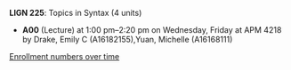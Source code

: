 **LIGN 225**: Topics in Syntax (4 units)

- **A00** (Lecture) at 1:00 pm–2:20 pm on Wednesday, Friday at APM 4218 by Drake, Emily C (A16182155),Yuan, Michelle (A16168111)

[Enrollment numbers over time](./LIGN225.tsv)
